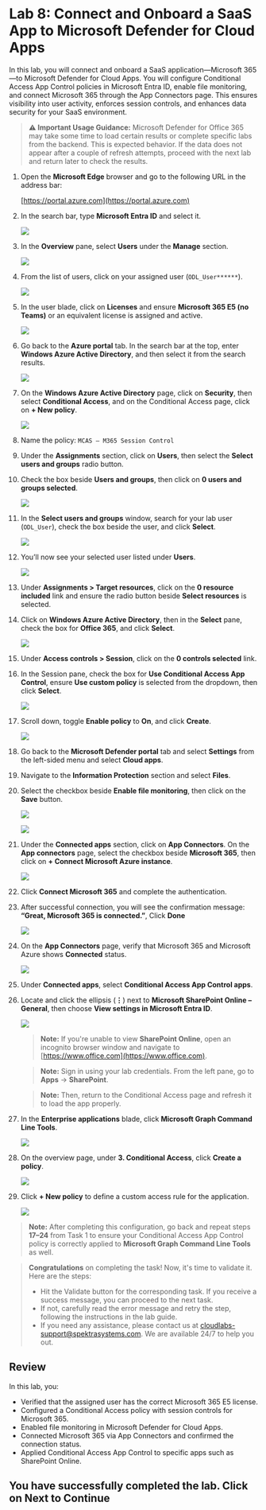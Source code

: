 # Lab 8: Connect and Onboard a SaaS App to Microsoft Defender for Cloud Apps

In this lab, you will connect and onboard a SaaS application—Microsoft 365—to Microsoft Defender for Cloud Apps. You will configure Conditional Access App Control policies in Microsoft Entra ID, enable file monitoring, and connect Microsoft 365 through the App Connectors page. This ensures visibility into user activity, enforces session controls, and enhances data security for your SaaS environment.

> **⚠ Important Usage Guidance:** Microsoft Defender for Office 365 may take some time to load certain results or complete specific labs from the backend. This is expected behavior. If the data does not appear after a couple of refresh attempts, proceed with the next lab and return later to check the results.

1. Open the **Microsoft Edge** browser and go to the following URL in the address bar: 

   [https://portal.azure.com](https://portal.azure.com)

1. In the search bar, type **Microsoft Entra ID** and select it.

   ![](./media/g-1-1.png)

1. In the **Overview** pane, select **Users** under the **Manage** section.
  
   ![](./media/g-1-2.png)

1. From the list of users, click on your assigned user (`ODL_User******`).
  
   ![](./media/g-1-3.png)

1. In the user blade, click on **Licenses** and ensure **Microsoft 365 E5 (no Teams)** or an equivalent license is assigned and active.
  
   ![](./media/g-1-4.png)

1. Go back to the **Azure portal** tab. In the search bar at the top, enter **Windows Azure Active Directory**, and then select it from the search results.
  
    ![](./media/g-4-1.png)

1. On the **Windows Azure Active Directory** page, click on **Security**, then select **Conditional Access**, and on the Conditional Access page, click on **+ New policy**.
  
    ![](./media/corg-1-14.png)

1. Name the policy: `MCAS – M365 Session Control`

1. Under the **Assignments** section, click on **Users**, then select the **Select users and groups** radio button.

1. Check the box beside **Users and groups**, then click on **0 users and groups selected**.
  
    ![](./media/corg-1-15.png)

1. In the **Select users and groups** window, search for your lab user (`ODL_User`), check the box beside the user, and click **Select**.
  
    ![](./media/corg-1-16.png)

1. You’ll now see your selected user listed under **Users**.
  
    ![](./media/corg-1-17.png)

1. Under **Assignments > Target resources**, click on the **0 resource included** link and ensure the radio button beside **Select resources** is selected.

1. Click on **Windows Azure Active Directory**, then in the **Select** pane, check the box for **Office 365**, and click **Select**.
  
    ![](./media/corg-1-18.png)

1. Under **Access controls > Session**, click on the **0 controls selected** link.

1. In the Session pane, check the box for **Use Conditional Access App Control**, ensure **Use custom policy** is selected from the dropdown, then click **Select**.
  
    ![](./media/corg-1-19.png)

1. Scroll down, toggle **Enable policy** to **On**, and click **Create**.
  
    ![](./media/corg-1-20.png)

1. Go back to the **Microsoft Defender portal** tab and select **Settings** from the left-sided menu and select **Cloud apps**.

1. Navigate to the **Information Protection** section and select **Files**.

1. Select the checkbox beside **Enable file monitoring**, then click on the **Save** button.
  
    ![](./media/corg-1-21.png)

    ![](./media/corg-1-22.png)

1. Under the **Connected apps** section, click on **App Connectors**. On the **App connectors** page, select the checkbox beside **Microsoft 365**, then click on **+ Connect Microsoft Azure instance**.
  
    ![](./media/corg-1-23.png)

1. Click **Connect Microsoft 365** and complete the authentication.

1. After successful connection, you will see the confirmation message: **“Great, Microsoft 365 is connected.”**, Click **Done**
 
    ![](./media/g-1-11.png)

1. On the **App Connectors** page, verify that Microsoft 365 and Microsoft Azure shows **Connected** status.
  
    ![](./media/g-1-12.png)

1. Under **Connected apps**, select **Conditional Access App Control apps**.

1. Locate and click the ellipsis (**⋮**) next to **Microsoft SharePoint Online – General**, then choose **View settings in Microsoft Entra ID**.

   ![](./media/22-g-2.png)

   > **Note:** If you're unable to view **SharePoint Online**, open an incognito browser window and navigate to [https://www.office.com](https://www.office.com).
   
   > **Note:** Sign in using your lab credentials. From the left pane, go to **Apps** → **SharePoint**.
   
   >**Note:** Then, return to the Conditional Access page and refresh it to load the app properly.

1. In the **Enterprise applications** blade, click **Microsoft Graph Command Line Tools**.

   ![](./media/22-g-3.png)

1. On the overview page, under **3. Conditional Access**, click **Create a policy**.

   ![](./media/22-g-4.png)

1. Click **+ New policy** to define a custom access rule for the application.

   ![](./media/22-g-5.png)

> **Note:** After completing this configuration, go back and repeat steps **17–24** from Task 1 to ensure your Conditional Access App Control policy is correctly applied to **Microsoft Graph Command Line Tools** as well.

> **Congratulations** on completing the task! Now, it's time to validate it. Here are the steps:
> - Hit the Validate button for the corresponding task. If you receive a success message, you can proceed to the next task. 
> - If not, carefully read the error message and retry the step, following the instructions in the lab guide.
> - If you need any assistance, please contact us at cloudlabs-support@spektrasystems.com. We are available 24/7 to help you out.
<validation step="1bbaab69-9291-4c6b-bd0c-7c019d729d2f" />


## Review

In this lab, you:
- Verified that the assigned user has the correct Microsoft 365 E5 license.
- Configured a Conditional Access policy with session controls for Microsoft 365.
- Enabled file monitoring in Microsoft Defender for Cloud Apps.
- Connected Microsoft 365 via App Connectors and confirmed the connection status.
- Applied Conditional Access App Control to specific apps such as SharePoint Online.

## You have successfully completed the lab. Click on Next to Continue

